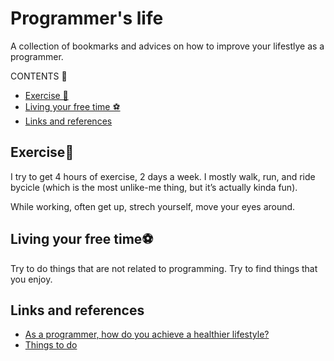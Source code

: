 # Programmer's life

A collection of bookmarks and advices on how to improve your lifestlye as a programmer.

CONTENTS 📃

- [Exercise 🏃‍](#Exercise)
- [Living your free time ⚽](#Living-your-free-time)
- [Links and references](#Links-and-references)
## Exercise🏃‍

I try to get 4 hours of exercise, 2 days a week.  I mostly walk, run, and ride bycicle (which is the most unlike-me thing, but it’s actually kinda fun). 

While working, often get up, strech yourself, move your eyes around.

## Living your free time⚽

Try to do things that are not related to programming. Try to find things that you enjoy.

## Links and references

* [As a programmer, how do you achieve a healthier lifestyle?](https://www.quora.com/As-a-programmer-how-do-you-achieve-a-healthier-lifestyle)
* [Things to do](https://content.wisestep.com/things-to-do-in-your-free-time/)
